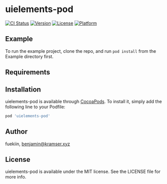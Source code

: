 # uielements-pod

[![CI Status](https://img.shields.io/travis/fuekiin/uielements-pod.svg?style=flat)](https://travis-ci.org/fuekiin/uielements-pod)
[![Version](https://img.shields.io/cocoapods/v/uielements-pod.svg?style=flat)](https://cocoapods.org/pods/uielements-pod)
[![License](https://img.shields.io/cocoapods/l/uielements-pod.svg?style=flat)](https://cocoapods.org/pods/uielements-pod)
[![Platform](https://img.shields.io/cocoapods/p/uielements-pod.svg?style=flat)](https://cocoapods.org/pods/uielements-pod)

## Example

To run the example project, clone the repo, and run `pod install` from the Example directory first.

## Requirements

## Installation

uielements-pod is available through [CocoaPods](https://cocoapods.org). To install
it, simply add the following line to your Podfile:

```ruby
pod 'uielements-pod'
```

## Author

fuekiin, benjamin@kramser.xyz

## License

uielements-pod is available under the MIT license. See the LICENSE file for more info.
